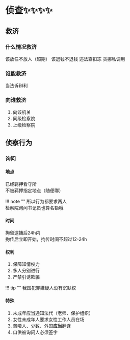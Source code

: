 # 侦查✨✨✨✨

## 救济
### 什么情况救济
该放任不放人（超期） 该退钱不退钱 违法查扣冻 贪挪私调用

### 谁能救济
当法诉辩利

### 向谁救济
1. 向该机关
2. 同级检察院
3. 上级检察院

## 侦察行为

### 询问

#### 地点
已经羁押看守所   
不被羁押指定地点（随便哪）

!!! note ""
      所以行为都要求两人   
      检察院询问书记员也算名额哦

#### 时间
拘留逮捕后24h内    
拘传后立即开始，拘传时间不超过12-24h

#### 权利

1. 保障知情权力
2. 多人分别进行
3. 严禁引诱欺骗
   
!!! tip ""
      我国犯罪嫌疑人没有沉默权

#### 特殊

1. 未成年应当通知法代（老师、保护组织）
2. 女性未成年人要求女性工作人员在场
3. 聋哑人、少数、外国**应当**翻译
4. 口供被询问人必须签字

